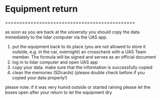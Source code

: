 # Equipment return
==============================================

as soon as you are back at the university you should copy the data immediately to the lidar computer via the UAS app.

  1. put the equipment back to its place (you are not allowed to store it outside, e.g. in the car, overnight) an crosscheck with a UAS Team member. The formula will be signed and serves as an official document 
  2. log in to lidar computer and open UAS app
  3. copy your data. make sure that the information is successfully copied
  4. clean the memories (SDcards) (please double check before if you copied your data properly!)
  
  please note: if it was very humid outside or started raining please let the boxes open after your return to let the equipment dry 
  
  
  
